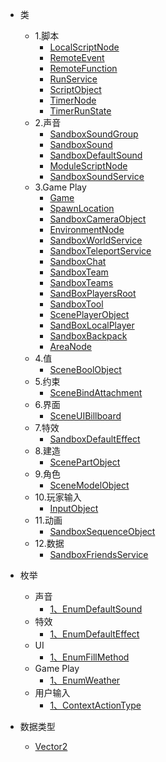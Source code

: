 <!-- 侧边栏 studiodocs/_sidebar.md -->

- 类
	- 1.脚本
		- [LocalScriptNode](/Class/Script/LocalScriptNode.md)
		- [RemoteEvent](/Class/Script/RemoteEvent.md)
		- [RemoteFunction](/Class/Script/RemoteFunction.md)
		- [RunService](/Class/Script/RunService.md)
		- [ScriptObject](/Class/Script/ScriptObject.md)
		- [TimerNode](/Class/Script/TimerNode.md)
		- [TimerRunState](/Class/Script/TimerRunState.md)
	- 2.声音
		- [SandboxSoundGroup](/Class/Sound/SandboxSoundGroup.md)
		- [SandboxSound](/Class/Sound/SandboxSound.md)
		- [SandboxDefaultSound](/Class/Sound/SandboxDefaultSound.md)
		- [ModuleScriptNode](/Class/Sound/ModuleScriptNode.md)
		- [SandboxSoundService](/Class/Sound/SandboxSoundService.md)
	- 3.Game Play
		- [Game](/Class/GamePlay/Game.md)
		- [SpawnLocation](/Class/GamePlay/SpawnLocation.md)
		- [SandboxCameraObject](/Class/GamePlay/SandboxCameraObject.md)
		- [EnvironmentNode](/Class/GamePlay/EnvironmentNode.md)
		- [SandboxWorldService](/Class/GamePlay/SandboxWorldService.md)
		- [SandboxTeleportService](/Class/GamePlay/SandboxTeleportService.md)
		- [SandboxChat](/Class/GamePlay/SandboxChat.md)
		- [SandboxTeam](/Class/GamePlay/SandboxTeam.md)
		- [SandboxTeams](/Class/GamePlay/SandboxTeams.md)
		- [SandBoxPlayersRoot](/Class/GamePlay/SandBoxPlayersRoot.md)
		- [SandboxTool](/Class/GamePlay/SandboxTool.md)
		- [ScenePlayerObject](/Class/GamePlay/ScenePlayerObject.md)
		- [SandBoxLocalPlayer](/Class/GamePlay/SandBoxLocalPlayer.md)
		- [SandboxBackpack](/Class/GamePlay/SandboxBackpack.md)
		- [AreaNode](/Class/GamePlay/AreaNode.md)
	- 4.值
		- [SceneBoolObject](/Class/Value/SceneBoolObject.md)
	- 5.约束
		- [SceneBindAttachment](/Class/Bind/SceneBindAttachment.md)
	- 6.界面
		- [SceneUIBillboard](/Class/Scene/SceneUIBillboard.md)
	- 7.特效
		- [SandboxDefaultEffect](/Class/Effect/SandboxDefaultEffect.md)
	- 8.建造
		- [ScenePartObject](/Class/Build/ScenePartObject.md)
	- 9.角色
		- [SceneModelObject](/Class/Role/SceneModelObject.md)
	- 10.玩家输入
		- [InputObject](/Class/Input/InputObject.md)
	- 11.动画
		- [SandboxSequenceObject](/Class/Animation/SandboxSequenceObject.md)
	- 12.数据
		- [SandboxFriendsService](/Class/Data/SandboxFriendsService.md)

- 枚举
	- 声音
		- [1、EnumDefaultSound](/Enumerate/Sound/EnumDefaultSound.md)
	- 特效
		- [1、EnumDefaultEffect](/Enumerate/Effect/EnumDefaultEffect.md)
	- UI
		- [1、EnumFillMethod](/Enumerate/UI/EnumFillMethod.md)
	- Game Play
		- [1、EnumWeather](/Enumerate/GamePlay/EnumWeather.md)
	- 用户输入
		- [1、ContextActionType](/Enumerate/UserInput/ContextActionType.md)



- 数据类型
	- [Vector2](/DataType/LocalScriptNode.md)



<!-- 以下略 -->